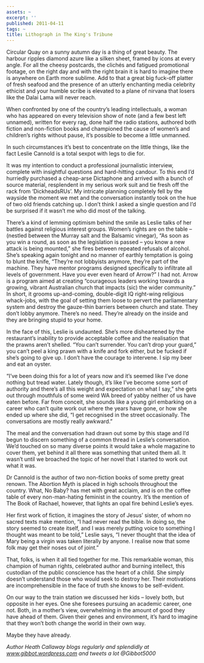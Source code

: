 ```yaml
---
assets: ~
excerpt: ''
published: 2011-04-11
tags: ~
title: Lithograph in The King's Tribune
---
```

Circular Quay on a sunny autumn day is a thing of great beauty. The harbour ripples diamond azure like a silken sheet, framed by icons at every angle. For all the cheesy postcards, the clichés and fatigued promotional footage, on the right day and with the right brain it is hard to imagine there is anywhere on Earth more sublime. Add to that a great big fuck-off platter of fresh seafood and the presence of an utterly enchanting media celebrity ethicist and your humble scribe is elevated to a plane of nirvana that losers like the Dalai Lama will never reach.

When confronted by one of the country’s leading intellectuals, a woman who has appeared on every television show of note (and a few best left unnamed), written for every rag, done half the radio stations, authored both fiction and non-fiction books and championed the cause of women’s and children’s rights without pause, it’s possible to become a little unmanned.

In such circumstances it’s best to concentrate on the little things, like the fact Leslie Cannold is a total sexpot with legs to die for.

It was my intention to conduct a professional journalistic interview, complete with insightful questions and hard-hitting candour. To this end I’d hurriedly purchased a cheap-arse Dictaphone and arrived with a bunch of source material, resplendent in my serious work suit and tie fresh off the rack from ‘DickheadsRUs’. My intricate planning completely fell by the wayside the moment we met and the conversation instantly took on the hue of two old friends catching up. I don’t think I asked a single question and I’d be surprised if it wasn’t me who did most of the talking.

There’s a kind of lemming optimism behind the smile as Leslie talks of her battles against religious interest groups. Women’s rights are on the table – (nestled between the Murray salt and the Balsamic vinegar), “As soon as you win a round, as soon as the legislation is passed – you know a new attack is being mounted,” she fires between repeated refusals of alcohol. She’s speaking again tonight and no manner of earthly temptation is going to blunt the knife, “They’re not lobbyists anymore, they’re part of the machine. They have mentor programs designed specifically to infiltrate all levels of government. Have you ever even heard of Arrow?” I had not. Arrow is a program aimed at creating “courageous leaders working towards a growing, vibrant Australian church that impacts (sic) the wider community.” In short, it grooms up-and-coming, double-digit IQ right-wing religious whack-jobs, with the goal of setting them loose to pervert the parliamentary system and destroy the gauze-thin barriers between church and state. They don’t lobby anymore. There’s no need. They’re already on the inside and they are bringing stupid to your home.

In the face of this, Leslie is undaunted. She’s more disheartened by the restaurant’s inability to provide acceptable coffee and the realisation that the prawns aren’t shelled. “You can’t surrender. You can’t drop your guard,” you can’t peel a king prawn with a knife and fork either, but be fucked if she’s going to give up. I don’t have the courage to intervene. I sip my beer and eat an oyster.

“I’ve been doing this for a lot of years now and it’s seemed like I’ve done nothing but tread water. Lately though, it’s like I’ve become some sort of authority and there’s all this weight and expectation on what I say,” she gets out through mouthfuls of some weird WA breed of yabby neither of us have eaten before. Far from conceit, she sounds like a young girl embarking on a career who can’t quite work out where the years have gone, or how she ended up where she did, “I get recognised in the street occasionally. The conversations are mostly really awkward.”

The meal and the conversation had drawn out some by this stage and I’d begun to discern something of a common thread in Leslie’s conversation. We’d touched on so many diverse points it would take a whole magazine to cover them, yet behind it all there was something that united them all. It wasn’t until we broached the topic of her novel that I started to work out what it was.

Dr Cannold is the author of two non-fiction books of some pretty great renown. The Abortion Myth is placed in high schools throughout the country. What, No Baby? has met with great acclaim, and is on the coffee table of every non-man-hating feminist in the country. It’s the mention of The Book of Rachael, however, that lights an opal fire behind Leslie’s eyes.

Her first work of fiction, it imagines the story of Jesus’ sister, of whom no sacred texts make mention, “I had never read the bible. In doing so, the story seemed to create itself, and I was merely putting voice to something I thought was meant to be told,” Leslie says, “I never thought that the idea of Mary being a virgin was taken literally by anyone. I realise now that some folk may get their noses out of joint.”

That, folks, is when it all tied together for me. This remarkable woman, this champion of human rights, celebrated author and burning intellect, this custodian of the public conscience has the heart of a child. She simply doesn’t understand those who would seek to destroy her. Their motivations are incomprehensible in the face of truth she knows to be self-evident.

On our way to the train station we discussed her kids – lovely both, but opposite in her eyes. One she foresees pursuing an academic career, one not. Both, in a mother’s view, overwhelming in the amount of good they have ahead of them. Given their genes and environment, it’s hard to imagine that they won’t both change the world in their own way.

Maybe they have already.

*Author Heath Callaway blogs regularly and splendidly at www.gibbot.wordpress.com and tweets a lot @Gibbot5000*
